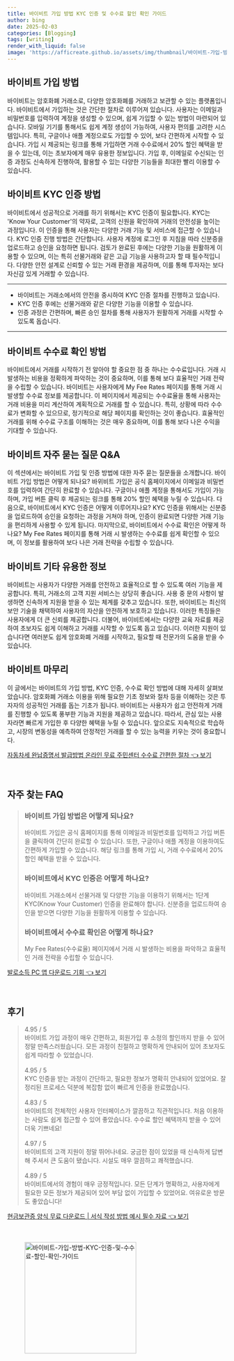 ```yaml
---
title: 바이비트 가입 방법 KYC 인증 및 수수료 할인 확인 가이드
author: bing
date: 2025-02-03
categories: [Blogging]
tags: [writing]
render_with_liquid: false
image: 'https://afficreate.github.io/assets/img/thumbnail/바이비트-가입-방법-KYC-인증-및-수수료-할인-확인-가이드.webp'
---
```



<h2 id='가입 방법'>바이비트 가입 방법</h2>

<p>바이비트는 암호화폐 거래소로, 다양한 암호화폐를 거래하고 보관할 수 있는 플랫폼입니다. 바이비트에서 가입하는 것은 간단한 절차로 이루어져 있습니다. 사용자는 이메일과 비밀번호를 입력하여 계정을 생성할 수 있으며, 쉽게 가입할 수 있는 방법이 마련되어 있습니다. 모바일 기기를 통해서도 쉽게 계정 생성이 가능하여, 사용자 편의를 고려한 시스템입니다. 특히, 구글이나 애플 계정으로도 가입할 수 있어, 보다 간편하게 시작할 수 있습니다. 가입 시 제공되는 링크를 통해 가입하면 거래 수수료에서 20% 할인 혜택을 받을 수 있는데, 이는 초보자에게 매우 유용한 정보입니다. 가입 후, 이메일로 수신되는 인증 과정도 신속하게 진행하여, 활용할 수 있는 다양한 기능들을 최대한 빨리 이용할 수 있습니다.</p>

<h2 id='KYC 인증'>바이비트 KYC 인증 방법</h2>

<p>바이비트에서 성공적으로 거래를 하기 위해서는 KYC 인증이 필요합니다. KYC는 'Know Your Customer'의 약자로, 고객의 신원을 확인하여 거래의 안전성을 높이는 과정입니다. 이 인증을 통해 사용자는 다양한 거래 기능 및 서비스에 접근할 수 있습니다. KYC 인증 진행 방법은 간단합니다. 사용자 계정에 로그인 후 지침을 따라 신분증을 업로드하고 승인을 요청하면 됩니다. 검토가 완료된 후에는 다양한 기능을 원활하게 이용할 수 있으며, 이는 특히 선물거래와 같은 고급 기능을 사용하고자 할 때 필수적입니다. 다양한 안전 설계로 신뢰할 수 있는 거래 환경을 제공하며, 이를 통해 투자자는 보다 자신감 있게 거래할 수 있습니다.</p>

<hr />

<ul>
    <li>바이비트는 거래소에서의 안전을 중시하여 KYC 인증 절차를 진행하고 있습니다.</li>
    <li>KYC 인증 후에는 선물거래와 같은 다양한 기능을 이용할 수 있습니다.</li>
    <li>인증 과정은 간편하며, 빠른 승인 절차를 통해 사용자가 원활하게 거래를 시작할 수 있도록 돕습니다.</li>
</ul>

<hr />

<h2 id='수수료 확인 방법'>바이비트 수수료 확인 방법</h2>

<p>바이비트에서 거래를 시작하기 전 알아야 할 중요한 점 중 하나는 수수료입니다. 거래 시 발생하는 비용을 정확하게 파악하는 것이 중요하며, 이를 통해 보다 효율적인 거래 전략을 수립할 수 있습니다. 바이비트는 사용자에게 My Fee Rates 페이지를 통해 거래 시 발생할 수수료 정보를 제공합니다. 이 페이지에서 제공되는 수수료율을 통해 사용자는 거래 비용을 미리 계산하여 계획적으로 거래를 할 수 있습니다. 특히, 상황에 따라 수수료가 변화할 수 있으므로, 정기적으로 해당 페이지를 확인하는 것이 좋습니다. 효율적인 거래를 위해 수수료 구조를 이해하는 것은 매우 중요하며, 이를 통해 보다 나은 수익을 기대할 수 있습니다.</p>

<h2 id='자주 묻는 질문'>바이비트 자주 묻는 질문 Q&A</h2>

<p>이 섹션에서는 바이비트 가입 및 인증 방법에 대한 자주 묻는 질문들을 소개합니다. 바이비트 가입 방법은 어떻게 되나요? 바위비트 가입은 공식 홈페이지에서 이메일과 비밀번호를 입력하여 간단히 완료할 수 있습니다. 구글이나 애플 계정을 통해서도 가입이 가능하며, 가입 버튼 클릭 후 제공되는 링크를 통해 20% 할인 혜택을 누릴 수 있습니다. 다음으로, 바이비트에서 KYC 인증은 어떻게 이루어지나요? KYC 인증을 위해서는 신분증을 업로드하여 승인을 요청하는 과정을 거쳐야 하며, 인증이 완료되면 다양한 거래 기능을 편리하게 사용할 수 있게 됩니다. 마지막으로, 바이비트에서 수수료 확인은 어떻게 하나요? My Fee Rates 페이지를 통해 거래 시 발생하는 수수료를 쉽게 확인할 수 있으며, 이 정보를 활용하여 보다 나은 거래 전략을 수립할 수 있습니다.</p>

<h2 id='기타 유용한 정보'>바이비트 기타 유용한 정보</h2>

<p>바이비트는 사용자가 다양한 거래를 안전하고 효율적으로 할 수 있도록 여러 기능을 제공합니다. 특히, 거래소의 고객 지원 서비스는 상당히 좋습니다. 사용 중 문의 사항이 발생하면 신속하게 지원을 받을 수 있는 체계를 갖추고 있습니다. 또한, 바이비트는 최신의 보안 기술을 채택하여 사용자의 자산을 안전하게 보호하고 있습니다. 이러한 특징들은 사용자에게 더 큰 신뢰를 제공합니다. 더불어, 바이비트에서는 다양한 교육 자료를 제공하여 초보자도 쉽게 이해하고 거래를 시작할 수 있도록 돕고 있습니다. 이러한 지원이 있습니다면 여러분도 쉽게 암호화폐 거래를 시작하고, 필요할 때 전문가의 도움을 받을 수 있습니다.</p>

<h2 id='마무리'>바이비트 마무리</h2>

<p>이 글에서는 바이비트의 가입 방법, KYC 인증, 수수료 확인 방법에 대해 자세히 살펴보았습니다. 암호화폐 거래소 이용을 위해 필요한 기초 정보와 절차 등을 이해하는 것은 투자자의 성공적인 거래를 돕는 기초가 됩니다. 바이비트는 사용자가 쉽고 안전하게 거래를 진행할 수 있도록 풍부한 기능과 지원을 제공하고 있습니다. 따라서, 관심 있는 사용자라면 빠르게 가입한 후 다양한 혜택을 누릴 수 있습니다. 앞으로도 지속적으로 학습하고, 시장의 변동성을 예측하여 안정적인 거래를 할 수 있는 능력을 키우는 것이 중요합니다.</p>


<p><a class="click-button" title="자동차세 완납증명서 발급방법 온라인 무료 주민센터 수수료 간편한 절차" href="https://afficreate.github.io/posts/%EC%9E%90%EB%8F%99%EC%B0%A8%EC%84%B8-%EC%99%84%EB%82%A9%EC%A6%9D%EB%AA%85%EC%84%9C-%EB%B0%9C%EA%B8%89%EB%B0%A9%EB%B2%95-%EC%98%A8%EB%9D%BC%EC%9D%B8-%EB%AC%B4%EB%A3%8C-%EC%A3%BC%EB%AF%BC%EC%84%BC%ED%84%B0-%EC%88%98%EC%88%98%EB%A3%8C-%EA%B0%84%ED%8E%B8%ED%95%9C-%EC%A0%88%EC%B0%A8/" rel="dofollow">자동차세 완납증명서 발급방법 온라인 무료 주민센터 수수료 간편한 절차 👈 보기</a></p><br>
<h2 id='자주_찾는_FAQ'>자주 찾는 FAQ</h2>
<div itemscope="" itemtype="https://schema.org/FAQPage"> 
<blockquote> 
<div itemscope="" itemprop="mainEntity" itemtype="https://schema.org/Question"> 
<h3 itemprop="name">바이비트 가입 방법은 어떻게 되나요?</h3> 
<div itemscope="" itemprop="acceptedAnswer" itemtype="https://schema.org/Answer"> 
<span itemprop="text"> 
<p>바이비트 가입은 공식 홈페이지를 통해 이메일과 비밀번호를 입력하고 가입 버튼을 클릭하여 간단히 완료할 수 있습니다. 또한, 구글이나 애플 계정을 이용하여도 간편하게 가입할 수 있습니다. 해당 링크를 통해 가입 시, 거래 수수료에서 20% 할인 혜택을 받을 수 있습니다.</p> 
</span> 
</div> 
</div> 

<div itemscope="" itemprop="mainEntity" itemtype="https://schema.org/Question"> 
<h3 itemprop="name">바이비트에서 KYC 인증은 어떻게 하나요?</h3> 
<div itemscope="" itemprop="acceptedAnswer" itemtype="https://schema.org/Answer"> 
<span itemprop="text"> 
<p>바이비트 거래소에서 선물거래 및 다양한 기능을 이용하기 위해서는 1단계 KYC(Know Your Customer) 인증을 완료해야 합니다. 신분증을 업로드하여 승인을 받으면 다양한 기능을 원활하게 이용할 수 있습니다.</p> 
</span> 
</div> 
</div> 

<div itemscope="" itemprop="mainEntity" itemtype="https://schema.org/Question"> 
<h3 itemprop="name">바이비트에서 수수료 확인은 어떻게 하나요?</h3> 
<div itemscope="" itemprop="acceptedAnswer" itemtype="https://schema.org/Answer"> 
<span itemprop="text"> 
<p>My Fee Rates(수수료율) 페이지에서 거래 시 발생하는 비용을 파악하고 효율적인 거래 전략을 수립할 수 있습니다.</p> 
</span> 
</div> 
</div> 
</blockquote> 
</div>
<p><a class="click-button" title="발로소득 PC 앱 다운로드 기회" href="https://afficreate.github.io/posts/%EB%B0%9C%EB%A1%9C%EC%86%8C%EB%93%9D-PC-%EC%95%B1-%EB%8B%A4%EC%9A%B4%EB%A1%9C%EB%93%9C-%EA%B8%B0%ED%9A%8C/" rel="dofollow">발로소득 PC 앱 다운로드 기회 👈 보기</a></p><br>
<h2 id='후기'>후기</h2>
<div itemscope itemtype="https://schema.org/Product">
  <blockquote>
  <div itemprop="review" itemscope itemtype="https://schema.org/Review">
      <div itemprop="reviewRating" itemscope itemtype="https://schema.org/Rating"> <span itemprop="ratingValue">4.95</span> / <span itemprop="bestRating">5</span> </div>
      <span itemprop="reviewBody">바이비트 가입 과정이 매우 간편하고, 회원가입 후 소정의 할인까지 받을 수 있어 정말 만족스러웠습니다. 모든 과정이 친절하고 명확하게 안내되어 있어 초보자도 쉽게 따라할 수 있었습니다.</span>
  </div>
  <br>
  <div itemprop="review" itemscope itemtype="https://schema.org/Review">
      <div itemprop="reviewRating" itemscope itemtype="https://schema.org/Rating"> <span itemprop="ratingValue">4.95</span> / <span itemprop="bestRating">5</span> </div>
      <span itemprop="reviewBody">KYC 인증을 받는 과정이 간단하고, 필요한 정보가 명확히 안내되어 있었어요. 잘 정리된 프로세스 덕분에 복잡함 없이 빠르게 인증을 완료했습니다.</span>
  </div>
  <br>
  <div itemprop="review" itemscope itemtype="https://schema.org/Review">
      <div itemprop="reviewRating" itemscope itemtype="https://schema.org/Rating"> <span itemprop="ratingValue">4.83</span> / <span itemprop="bestRating">5</span> </div>
      <span itemprop="reviewBody">바이비트의 전체적인 사용자 인터페이스가 깔끔하고 직관적입니다. 처음 이용하는 사람도 쉽게 접근할 수 있어 좋았습니다. 수수료 할인 혜택까지 받을 수 있어 더욱 기쁘네요!</span>
  </div>
  <br>
  <div itemprop="review" itemscope itemtype="https://schema.org/Review">
      <div itemprop="reviewRating" itemscope itemtype="https://schema.org/Rating"> <span itemprop="ratingValue">4.97</span> / <span itemprop="bestRating">5</span> </div>
      <span itemprop="reviewBody">바이비트의 고객 지원이 정말 뛰어나네요. 궁금한 점이 있었을 때 신속하게 답변해 주셔서 큰 도움이 됐습니다. 시설도 매우 깔끔하고 쾌적했습니다.</span>
  </div>
  <br>
  <div itemprop="review" itemscope itemtype="https://schema.org/Review">
      <div itemprop="reviewRating" itemscope itemtype="https://schema.org/Rating"> <span itemprop="ratingValue">4.89</span> / <span itemprop="bestRating">5</span> </div>
      <span itemprop="reviewBody">바이비트에서의 경험이 매우 긍정적입니다. 모든 단계가 명확하고, 사용자에게 필요한 모든 정보가 제공되어 있어 부담 없이 가입할 수 있었어요. 여유로운 방문도 좋았습니다!</span>
  </div>
  </blockquote>
</div>
<p><a class="click-button" title="현금보관증 양식 무료 다운로드 | 서식 작성 방법 예시 필수 자료" href="https://afficreate.github.io/posts/%ED%98%84%EA%B8%88%EB%B3%B4%EA%B4%80%EC%A6%9D-%EC%96%91%EC%8B%9D-%EB%AC%B4%EB%A3%8C-%EB%8B%A4%EC%9A%B4%EB%A1%9C%EB%93%9C-%EC%84%9C%EC%8B%9D-%EC%9E%91%EC%84%B1-%EB%B0%A9%EB%B2%95-%EC%98%88%EC%8B%9C-%ED%95%84%EC%88%98-%EC%9E%90%EB%A3%8C/" rel="dofollow">현금보관증 양식 무료 다운로드 | 서식 작성 방법 예시 필수 자료 👈 보기</a></p><br>
<figure class="image"><img src="https://afficreate.github.io/assets/img/thumbnail/바이비트-가입-방법-KYC-인증-및-수수료-할인-확인-가이드.webp" alt="바이비트-가입-방법-KYC-인증-및-수수료-할인-확인-가이드" width="256" height="256"></figure>